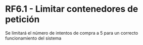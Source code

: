 # RF6.1 - Limitar contenedores de petición


Se limitará el número de intentos de compra a 5 para un correcto funcionamiento del sistema
